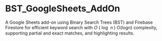 # BST_GoogleSheets_AddOn
A Google Sheets add-on using Binary Search Trees (BST) and Firebase Firestore for efficient keyword search with  𝑂 ( log ⁡ 𝑛 ) O(logn) complexity, supporting partial and exact matches, and highlighting results.
